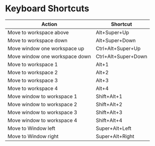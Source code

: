 # Keyboard Shortcuts

|Action|Shortcut|
|------|--------|
|Move to workspace above|Alt+Super+Up|
|Move to workspace down|Alt+Super+Down|
|Move window one workspace up|Ctrl+Alt+Super+Up|
|Move window one workspace down|Ctrl+Alt+Super+Down|
|Move to workspace 1|Alt+1|
|Move to workspace 2|Alt+2|
|Move to workspace 3|Alt+3|
|Move to workspace 4|Alt+4|
|Move window to workspace 1|Shift+Alt+1|
|Move window to workspace 2|Shift+Alt+2|
|Move window to workspace 3|Shift+Alt+3|
|Move window to workspace 4|Shift+Alt+4|
|Move to Window left|Super+Alt+Left|
|Move to Window right|Super+Alt+Right|